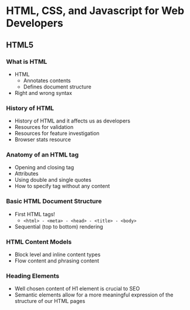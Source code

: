 # HTML, CSS, and Javascript for Web Developers

## HTML5

### What is HTML
- HTML
  - Annotates contents
  - Defines document structure
- Right and wrong syntax

### History of HTML

- History of HTML and it affects us as developers
- Resources for validation
- Resources for feature investigation
- Browser stats resource

### Anatomy of an HTML tag

- Opening and closing tag
- Attributes
- Using double and single quotes
- How to specify tag without any content

### Basic HTML Document Structure

- First HTML tags!
  - `<html> - <meta> - <head> - <title> - <body>`
- Sequential (top to bottom) rendering

### HTML Content Models

- Block level and inline content types
- Flow content and phrasing content

### Heading Elements

- Well chosen content of H1 element is crucial to SEO
- Semantic elements allow for a more meaningful expression of the structure of our HTML pages
